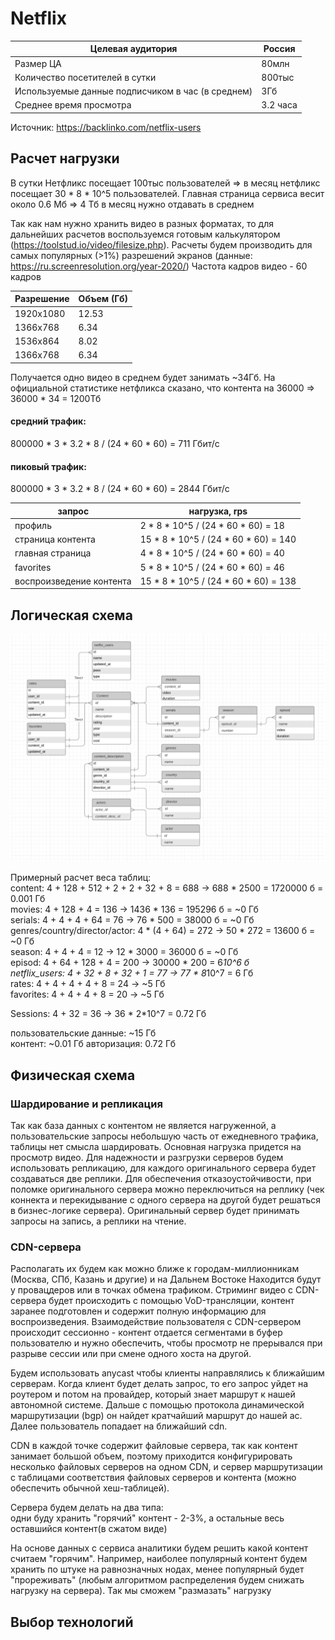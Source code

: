 # Netflix
| Целевая аудитория                                 | Россия |
|---------------------------------------------------|--------|
| Размер ЦА                                         | 80млн  |
| Количество посетителей в сутки                    | 800тыс |
| Используемые данные подписчиком в час (в среднем) | 3Гб    |
| Среднее время просмотра | 3.2 часа    |

Источник: https://backlinko.com/netflix-users
## Расчет нагрузки
В сутки Нетфликс посещает 100тыс пользователей => в месяц нетфликс посещает 30 * 8 * 10^5 пользователей.
Главная страница сервиса весит около 0.6 Мб => 4 Тб в месяц нужно отдавать в среднем  
  
Так как нам нужно хранить видео в разных форматах, то для дальнейших расчетов воспользуемся готовым калькулятором (https://toolstud.io/video/filesize.php).
Расчеты будем производить для самых популярных (>1%) разрешений экранов (данные: https://ru.screenresolution.org/year-2020/)
Частота кадров видео - 60 кадров

| Разрешение | Объем (Гб) | 
|------------|------------|
| 1920х1080  | 12.53      |
| 1366х768   | 6.34       |
| 1536х864   | 8.02       |
| 1366х768   | 6.34       |

Получается одно видео в среднем будет занимать ~34Гб. На официальной статистике нетфликса сказано, что контента на 36000 =>
36000 * 34 = 1200Тб

#### средний трафик:
800000 * 3 * 3.2 * 8 / (24 * 60 * 60) = 711 Гбит/с
#### пиковый трафик:
800000 * 3 * 3.2 * 8 / (24 * 60 * 60) = 2844 Гбит/с

| запрос | нагрузка, rps | 
|------------|------------|
| профиль | 2 * 8 * 10^5 / (24 * 60 * 60) = 18 |
| страница контента | 15 * 8 * 10^5 / (24 * 60 * 60) = 140 |
| главная страница | 4 * 8 * 10^5 / (24 * 60 * 60) = 40 |
| favorites | 5 * 8 * 10^5 / (24 * 60 * 60) = 46 |
| воспроизведение контента | 15 * 8 * 10^5 / (24 * 60 * 60) = 138 |

## Логическая схема
![img.png](src/base.png)

Примерный расчет веса таблиц:  
content: 4 + 128 + 512 + 2 + 2 + 32 + 8 = 688 -> 688 * 2500 = 1720000 б = 0.001 Гб  
movies: 4 + 128 + 4 = 136 -> 1436 * 136 = 195296 б = ~0 Гб  
serials: 4 + 4 + 4 + 64 = 76 -> 76 * 500 = 38000 б = ~0 Гб  
genres/country/director/actor: 4 * (4 + 64) = 272 -> 50 * 272 = 13600 б = ~0 Гб  
season: 4 + 4 + 4 = 12 -> 12 * 3000 = 36000 б = ~0 Гб  
episod: 4 + 64 + 128 + 4 = 200  -> 30000 * 200 = 6*10^6 б  
netflix_users: 4 + 32 + 8 + 32 + 1 = 77 -> 77 * 8*10^7 = 6 Гб  
rates: 4 + 4 + 4 + 4 + 8 = 24 -> ~5 Гб  
favorites: 4 + 4 + 4 + 8 = 20 -> ~5 Гб   

Sessions: 4 + 32 = 36 -> 36 * 2*10^7 = 0.72 Гб  

пользовательские данные: ~15 Гб  
контент: ~0.01 Гб
авторизация: 0.72 Гб  

## Физическая схема
### Шардирование и репликация
Так как база данных с контентом не является нагруженной, 
а пользовательские запросы небольшую часть от ежедневного трафика, таблицы нет смысла шардировать. 
Основная нагрузка придется на просмотр видео. Для надежности и разгрузки серверов будем использовать репликацию, 
для каждого оригинального сервера будет создаваться две реплики. Для обеспечения отказоустойчивости, при поломке оригинального сервера можно переключиться на реплику
(чек коннекта и перекидывание с одного сервера на другой будет решаться в бизнес-логике сервера). 
Оригинальный сервер будет принимать запросы на запись, а реплики на чтение.

### CDN-сервера
Располагать их будем как можно ближе к городам-миллионникам (Москва, СПб, Казань и другие) и на Дальнем Востоке
Находится будут у провацдеров или в точках обмена трафиком.
Стриминг видео с CDN-сервера будет происходить с помощью VoD-трансляции, 
контент заранее подготовлен и содержит полную информацию для воспроизведения.
Взаимодействие пользователя с CDN-сервером происходит сессионно - контент отдается 
сегментами в буфер пользователю и нужно обеспечить, чтобы просмотр не прерывался при разрыве сессии или при 
смене одного хоста на другой.  

Будем использовать anycast чтобы клиенты направлялись к ближайшим серверам. Когда клиент будет делать запрос, то его запрос
уйдет на роутером и потом на провайдер, который знает маршрут к нашей автономной системе. 
Дальше с помощью протокола динамической маршрутизации (bgp) он найдет кратчайший маршрут до нашей ас. 
Далее пользователь попадает на ближайший cdn.  

CDN в каждой точке содержит файловые сервера, так как контент занимает большой объем, 
поэтому приходится конфигурировать несколько файловых серверов на одном CDN, 
и сервер маршрутизации с таблицами соответствия файловых серверов и контента (можно обеспечить обычной хеш-таблицей).  

Сервера будем делать на два типа:  
одни буду хранить "горячий" контент - 2-3%, а остальные весь оставшийся контент(в сжатом виде)  

На основе данных с сервиса аналитики будем решить какой контент считаем "горячим". Например, наиболее популярный контент 
будем хранить по штуке на равнозначных нодах,
менее популярный будет "прореживать" (любым алгоритмом распределения будем снижать нагрузку на сервера). 
Так мы сможем "размазать" нагрузку  

## Выбор технологий
